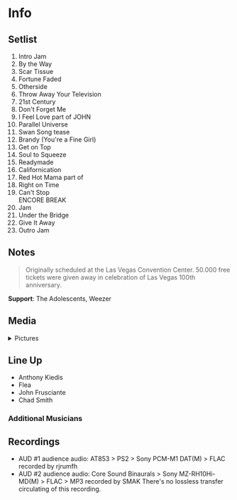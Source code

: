 # Info

## Setlist

1. Intro Jam
2. By the Way
3. Scar Tissue
4. Fortune Faded
5. Otherside
6. Throw Away Your Television
7. 21st Century
8. Don't Forget Me
9. I Feel Love part of JOHN
10. Parallel Universe
11. Swan Song tease
12. Brandy (You're a Fine Girl)
13. Get on Top
14. Soul to Squeeze
15. Readymade
16. Californication
17. Red Hot Mama part of
18. Right on Time
19. Can't Stop
<br>ENCORE BREAK
20. Jam
21. Under the Bridge
22. Give It Away
23. Outro Jam

## Notes

> Originally scheduled at the Las Vegas Convention Center. 50.000 free tickets were given away in celebration of Las Vegas 100th anniversary.

**Support**: The Adolescents, Weezer

## Media 

<details>
  <summary>Pictures</summary>
  <!--<img alt="Setlist" title="Setlist" src="_.jpg" height="200" />
  <img alt="Clipping" title="Clipping" src="_.jpg" height="200" />
  <img alt="Flyer" title="Flyer" src="_.jpg" height="200" />-->
</details>

## Line Up

* Anthony Kiedis
* Flea
* John Frusciante
* Chad Smith

### Additional Musicians

## Recordings

* AUD #1 audience audio: AT853 > PS2 > Sony PCM-M1 DAT(M) > FLAC recorded by rjrumfh
* AUD #2 audience audio: Core Sound Binaurals > Sony MZ-RH10Hi-MD(M) > FLAC > MP3 recorded by SMAK There's no lossless transfer circulating of this recording.